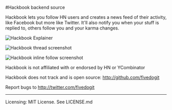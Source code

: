 #Hackbook backend source

Hackbook lets you follow HN users and creates a news feed of their activity, like Facebook but more like Twitter. It'll also notify you when your stuff is replied to, others follow you and your karma changes.

![Hackbook Explainer](https://s3.amazonaws.com/cyrus-general/main_explainer.png)

![Hackbook thread screenshot](https://s3.amazonaws.com/cyrus-general/thread.png)

![Hackbook inline follow screenshot](https://s3.amazonaws.com/cyrus-general/inline_follow.png)

Hackbook is not affiliated with or endorsed by HN or YCombinator

Hackbook does not track and is open source:
http://github.com/fivedogit

Report bugs to http://twitter.com/fivedogit

---------------

Licensing: MIT License. See LICENSE.md